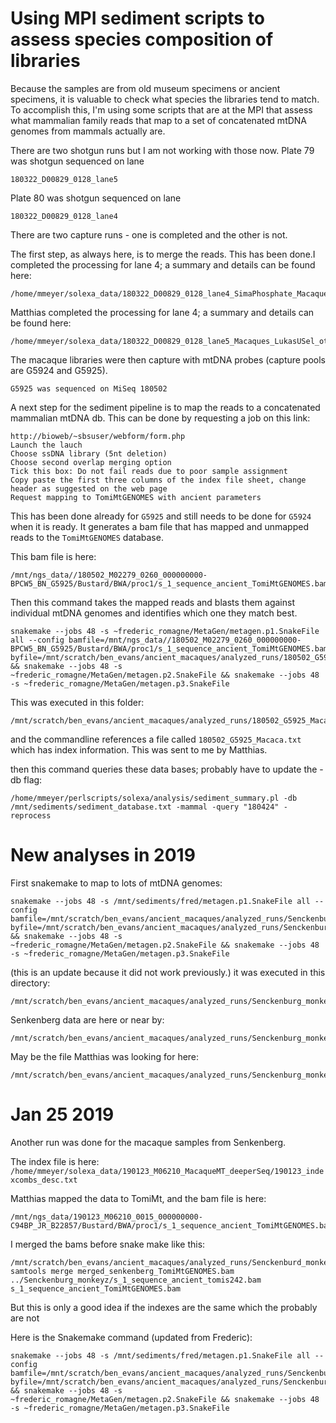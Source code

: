 # Using MPI sediment scripts to assess species composition of libraries

Because the samples are from old museum specimens or ancient specimens, it is valuable to check what species the libraries tend to match.  To accomplish this, I'm using some scripts that are at the MPI that assess what mammalian family reads that map to a set of concatenated mtDNA genomes from mammals actually are. 

There are two shotgun runs but I am not working with those now.
Plate 79 was shotgun sequenced on lane
```
180322_D00829_0128_lane5
```
Plate 80 was shotgun sequenced on lane
```
180322_D00829_0128_lane4
```

There are two capture runs - one is completed and the other is not.

The first step, as always here, is to merge the reads.  This has been done.I completed the processing for lane 4; a summary and details can be found here:
```
/home/mmeyer/solexa_data/180322_D00829_0128_lane4_SimaPhosphate_Macaques_gelex_others_WGS
```
Matthias completed the processing for lane 4; a summary and details can be found here:
```
/home/mmeyer/solexa_data/180322_D00829_0128_lane5_Macaques_LukasUSel_others_WGS
```
The macaque libraries were then capture with mtDNA probes (capture pools are G5924 and G5925).
```
G5925 was sequenced on MiSeq 180502
```

A next step for the sediment pipeline is to map the reads to a concatenated mammalian mtDNA db.  This can be done by requesting a job on this link:
```
http://bioweb/~sbsuser/webform/form.php
Launch the lauch
Choose ssDNA library (5nt deletion)
Choose second overlap merging option
Tick this box: Do not fail reads due to poor sample assignment
Copy paste the first three columns of the index file sheet, change header as suggested on the web page
Request mapping to TomiMtGENOMES with ancient parameters
```
This has been done already for `G5925` and still needs to be done for `G5924` when it is ready.  It generates a bam file that has mapped and unmapped reads to the `TomiMtGENOMES` database.

This bam file is here:
```
/mnt/ngs_data//180502_M02279_0260_000000000-BPCW5_BN_G5925/Bustard/BWA/proc1/s_1_sequence_ancient_TomiMtGENOMES.bam 
```


Then this command takes the mapped reads and blasts them against individual mtDNA genomes and identifies which one they match best.
```
snakemake --jobs 48 -s ~frederic_romagne/MetaGen/metagen.p1.SnakeFile all --config bamfile=/mnt/ngs_data//180502_M02279_0260_000000000-BPCW5_BN_G5925/Bustard/BWA/proc1/s_1_sequence_ancient_TomiMtGENOMES.bam byfile=/mnt/scratch/ben_evans/ancient_macaques/analyzed_runs/180502_G5925_Macaca/180502_G5925_Macaca.txt && snakemake --jobs 48 -s ~frederic_romagne/MetaGen/metagen.p2.SnakeFile && snakemake --jobs 48 -s ~frederic_romagne/MetaGen/metagen.p3.SnakeFile
```
This was executed in this folder:
```
/mnt/scratch/ben_evans/ancient_macaques/analyzed_runs/180502_G5925_Macaca
```

and the commandline references a file called `180502_G5925_Macaca.txt` which has index information.  This was sent to me by Matthias.


then this command queries these data bases; probably have to update the -db flag:
```
/home/mmeyer/perlscripts/solexa/analysis/sediment_summary.pl -db /mnt/sediments/sediment_database.txt -mammal -query "180424" -reprocess
 ```


# New analyses in 2019

First snakemake to map to lots of mtDNA genomes:

```
snakemake --jobs 48 -s /mnt/sediments/fred/metagen.p1.SnakeFile all --config bamfile=/mnt/scratch/ben_evans/ancient_macaques/analyzed_runs/Senckenburg_monkeyz/s_1_sequence_ancient_tomis242.bam byfile=/mnt/scratch/ben_evans/ancient_macaques/analyzed_runs/Senckenburg_monkeyz/temp2.txt && snakemake --jobs 48 -s ~frederic_romagne/MetaGen/metagen.p2.SnakeFile && snakemake --jobs 48 -s ~frederic_romagne/MetaGen/metagen.p3.SnakeFile
```
(this is an update because it did not work previously.)  it was executed in this directory:
```
/mnt/scratch/ben_evans/ancient_macaques/analyzed_runs/Senckenburg_monkeyz
```
Senkenberg data are here or near by: 
```
/mnt/scratch/ben_evans/ancient_macaques/analyzed_runs/Senckenburg_monkeyz/out/blast/Cercopithecidae
```
May be the file Matthias was looking for here:
```
/mnt/scratch/ben_evans/ancient_macaques/analyzed_runs/Senckenburg_monkeyz/pseudouniq/pseudouniq_stats.txt
```

# Jan 25 2019
Another run was done for the macaque samples from Senkenberg.

The index file is here:
``
/home/mmeyer/solexa_data/190123_M06210_MacaqueMT_deeperSeq/190123_indexcombs_desc.txt
``

Matthias mapped the data to TomiMt, and the bam file is here:
```
/mnt/ngs_data/190123_M06210_0015_000000000-C94BP_JR_B22857/Bustard/BWA/proc1/s_1_sequence_ancient_TomiMtGENOMES.bam
```

I merged the bams before snake make like this:
```
/mnt/scratch/ben_evans/ancient_macaques/analyzed_runs/Senckenburd_monkeys_rerun$ samtools merge merged_senkenberg_TomiMtGENOMES.bam ../Senckenburg_monkeyz/s_1_sequence_ancient_tomis242.bam s_1_sequence_ancient_TomiMtGENOMES.bam
```
But this is only a good idea if the indexes are the same which the probably are not

Here is the Snakemake command (updated from Frederic):
```
snakemake --jobs 48 -s /mnt/sediments/fred/metagen.p1.SnakeFile all --config bamfile=/mnt/scratch/ben_evans/ancient_macaques/analyzed_runs/Senckenburd_monkeys_rerun/s_1_sequence_ancient_tomis242.bam byfile=/mnt/scratch/ben_evans/ancient_macaques/analyzed_runs/Senckenburg_monkeyz/temp2.txt && snakemake --jobs 48 -s ~frederic_romagne/MetaGen/metagen.p2.SnakeFile && snakemake --jobs 48 -s ~frederic_romagne/MetaGen/metagen.p3.SnakeFile
```
